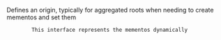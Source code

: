 Defines an origin, typically for aggregated roots when needing to create mementos and set them
            
            This interface represents the mementos dynamically
